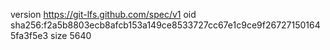 version https://git-lfs.github.com/spec/v1
oid sha256:f2a5b8803ecb8afcb153a149ce8533727cc67e1c9ce9f267271501645fa3f5e3
size 5640
